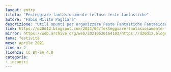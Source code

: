 ```yaml
---
layout: entry
titolo: "Festeggiare fantasiosamente festose feste fantastiche"
autore: "Fabio Milito Pagliara"
descrizione: "Utili spunti per organizzare Feste Fantastiche Fantasiosamente Festose"
link: https://d20d12.blogspot.com/2021/04/festeggiare-fantasiosamente-festose.html
mirror: https://web.archive.org/web/20210526164103/https://d20d12.blogspot.com/2021/04/festeggiare-fantasiosamente-festose.html
tema: festività
mese: aprile 2021
zine-n: 2
licenza: CC BY-SA 4.0
categoria:
- incontri
---
```

